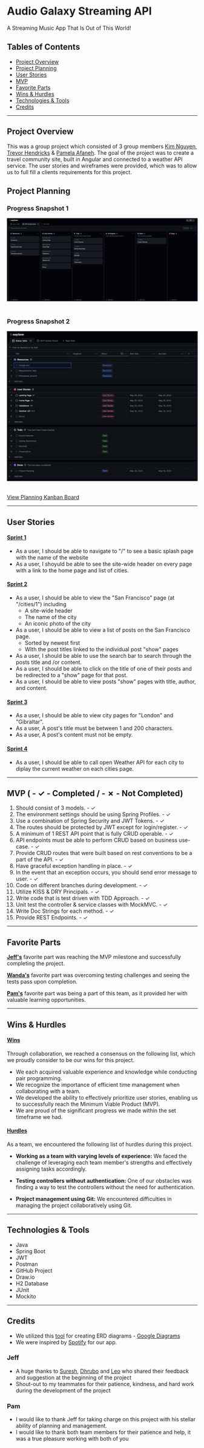 # Audio Galaxy Streaming API

A Streaming Music App That Is Out of This World!

## Tables of Contents

- [Project Overview](#project-overview)
- [Project Planning](#project-planning)
- [User Stories](#user-stories)
- [MVP](#mvp-------completed-------not-completed)
- [Favorite Parts](#favorite-parts)
- [Wins & Hurdles](#wins--hurdles)
- [Technologies & Tools](#technologies--tools)
- [Credits](#credits)

***

## Project Overview

This was a group project which consisted of 3 group
members [Kim Nguyen](https://www.linkedin.com/in/knnguyen2410/), [Trevor Hendricks](https://www.linkedin.com/in/t-hendricks/) & [Pamela Afaneh](https://www.linkedin.com/in/pam-afaneh/).
The goal of the project was to create a travel community site, built in Angular and connected to a weather API service.  The user stories and wireframes were provided, which was 
to allow us to full fill a clients requirements for this project.

## Project Planning

### Progress Snapshot 1

![Kanban Board 1](./src/assets/kanban-start.png)<br><br>

### Progress Snapshot 2

![Kanban Board 2](./src/assets/status-start.png)<br><br>


[View Planning Kanban Board](https://github.com/users/t-hendricks/projects/6)

***
## User Stories

#### <ins>Sprint 1</ins>

- As a user, I should be able to navigate to "/" to see a basic splash page with the name of the website<br>
- As a user, I shoyuld be able to see the site-wide header on every page with a link to the home page and list of cities.

#### <ins>Sprint 2</ins>

- As a user, I should be able to view the "San Francisco" page (at "/cities/1") including<br>
  <ul>
  <li>A site-wide header</li>
  <li>The name of the city</li>
  <li>An iconic photo of the city</li>
  </ul>
- As a user, I should be able to view a list of posts on the San Francisco page.</br>
  <ul>
  <li>Sorted by newest first</li>
  <li>WIth the post titles linked to the individual post "show" pages</li>
  </ul>
- As a user, I should be able to use the search bar to search through the posts title and /or content.</br>
- As a user, I should be able to click on the title of one of their posts and be redirected to a "show" page for that post.</br>
- As a user, I should be able to view posts "show" pages with title, author, and content.</br>

#### <ins>Sprint 3</ins>

- As a user, I should be able to view city pages for "London" and "Gibraltar".
- As a user, A post's title must be between 1 and 200 characters.
- As a user, A post's content must not be empty.

#### <ins>Sprint 4</ins>

- As a user, I should be able to call open Weather API for each city to diplay the current weather on each cities page.

***

## MVP ( - ✓ - Completed / - ✗ - Not Completed)

1. Should consist of 3 models. - ✓
2. The environment settings should be using Spring Profiles. - ✓
3. Use a combination of Spring Security and JWT Tokens. - ✓
4. The routes should be protected by JWT except for login/register. - ✓
5. A minimum of 1 REST API point that is fully CRUD operable. - ✓
6. API endpoints must be able to perform CRUD based on business use-case. - ✓
7. Provide CRUD routes that were built based on rest conventions to be a part of the API. - ✓
8. Have graceful exception handling in place. - ✓
9. In the event that an exception occurs, you should send error message to user. - ✓
10. Code on different branches during development. - ✓
11. Utilize KISS & DRY Principals. - ✓
12. Write code that is test driven with TDD Approach. - ✓
13. Unit test the controller & service classes with MockMVC. - ✓
14. Write Doc Strings for each method. - ✓
15. Provide REST Endpoints. - ✓


***

## Favorite Parts

<ins><b>Jeff's</b></ins> favorite part was reaching the MVP milestone and successfully completing the project.<br>

<ins><b>Wanda's</b></ins> favorite part was overcoming testing challenges and seeing the tests pass upon completion.<br>

<ins><b>Pam's</b></ins> favorite part was being a part of this team, as it provided her with valuable learning
opportunities.<br>

***

## Wins & Hurdles

#### <ins>Wins</ins>

Through collaboration, we reached a consensus on the following list, which we proudly consider to be our wins for this
project.

- We each acquired valuable experience and knowledge while conducting pair programming.
- We recognize the importance of efficient time management when collaborating with a team.
- We developed the ability to effectively prioritize user stories, enabling us to successfully reach the Minimum Viable
  Product (MVP).
- We are proud of the significant progress we made within the set timeframe we had.

#### <ins>Hurdles</ins>

As a team, we encountered the following list of hurdles during this project.

- <b>Working as a team with varying levels of experience:</b> We faced the challenge of leveraging each team member's
  strengths and effectively assigning tasks accordingly.

- <b>Testing controllers without authentication:</b> One of our obstacles was finding a way to test the
  controllers without the need for authentication.

- <b>Project management using Git:</b> We encountered difficulties in managing the project collaboratively using Git.
  <br>

***

## Technologies & Tools

- Java
- Spring Boot
- JWT
- Postman
- GitHub Project
- Draw.io
- H2 Database
- JUnit
- Mockito

***

## Credits

- We utilized this [tool](https://app.diagrams.net/) for creating ERD
diagrams - [Google Diagrams](https://app.diagrams.net/)<br>
- We were inspired by [Spotify](http://spotify.com) for our app.

### Jeff
- A huge thanks to [Suresh](https://github.com/sureshmelvinsigera), [Dhrubo](https://www.linkedin.com/in/dhrubo-hasan/) and [Leo](https://www.linkedin.com/in/leonardo-rodriguez/?lipi=urn%3Ali%3Apage%3Ad_flagship3_people_connections%3BiDOQ1nARTqWp8%2BgRo7bF6Q%3D%3D) who shared their feedback and suggestion at the beginning of the project
- Shout-out to my teammates for their patience, kindness, and hard work during the development of the project

### Pam
- I would like to thank Jeff for taking charge on this project with his stellar ability of planning and management.  
- I would like to thank both team members for their patience and help, it was a true pleasure working with both of you
